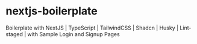# nextjs-boilerplate

Boilerplate with NextJS | TypeScript | TailwindCSS | Shadcn | Husky | Lint-staged | with Sample Login and Signup Pages
